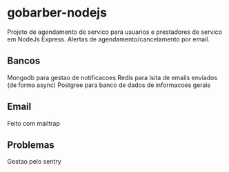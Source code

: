 # gobarber-nodejs
Projeto de agendamento de servico para usuarios e prestadores de servico em NodeJs Express.
Alertas de agendamento/cancelamento por email.

## Bancos
Mongodb para gestao de notificacoes
Redis para lsita de emails enviados (de forma async)
Postgree para banco de dados de informacoes gerais

## Email
Feito com mailtrap

## Problemas
Gestao pelo sentry
